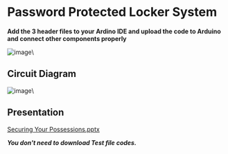 # Password Protected Locker System

**Add the 3 header files to your Ardino IDE and upload the code to Arduino and connect other components properly**

![image](https://github.com/prottoy-bhattacharyya/password-locker-system-with-arduino/assets/83195575/be82b5f1-9f00-4ba6-8c5c-d8f0fdb8cafb)\


## Circuit Diagram
![image](https://github.com/prottoy-bhattacharyya/password-locker-system-with-arduino/assets/83195575/96aa2006-581d-4033-99f0-c9745f0c3195)\


## Presentation
[Securing Your Possessions.pptx](https://github.com/prottoy-bhattacharyya/password-locker-system-with-arduino/files/15409087/Securing.Your.Possessions.pptx)

***You don't need to download Test file codes.***
